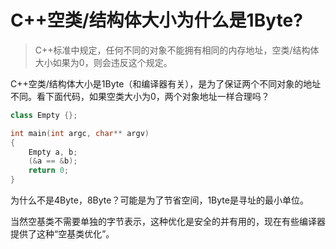 # C++空类/结构体大小为什么是1Byte?

> C++标准中规定，任何不同的对象不能拥有相同的内存地址，空类/结构体大小如果为0，则会违反这个规定。



C++空类/结构体大小是1Byte（和编译器有关），是为了保证两个不同对象的地址不同。看下面代码，如果空类大小为0，两个对象地址一样合理吗？

```cpp
class Empty {};

int main(int argc, char** argv)
{
    Empty a, b;
  	(&a == &b);
    return 0;
}
```

为什么不是4Byte，8Byte？可能是为了节省空间，1Byte是寻址的最小单位。

当然空基类不需要单独的字节表示，这种优化是安全的并有用的，现在有些编译器提供了这种“空基类优化”。